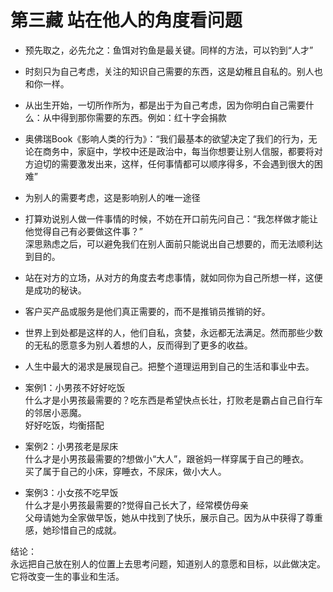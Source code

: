# 第三藏 站在他人的角度看问题
- 预先取之，必先允之：鱼饵对钓鱼是最关键。同样的方法，可以钓到“人才”
- 时刻只为自己考虑，关注的知识自己需要的东西，这是幼稚且自私的。别人也和你一样。
- 从出生开始，一切所作所为，都是出于为自己考虑，因为你明白自己需要什么：从中得到那你需要的东西。例如：红十字会捐款
- 奥佛瑞Book《影响人类的行为》：“我们最基本的欲望决定了我们的行为，无论在商务中，家庭中，学校中还是政治中，每当你想要让别人信服，都要将对方迫切的需要激发出来，这样，任何事情都可以顺序得多，不会遇到很大的困难”
- 为别人的需要考虑，这是影响别人的唯一途径
- 打算劝说别人做一件事情的时候，不妨在开口前先问自己：“我怎样做才能让他觉得自己有必要做这件事？”   
深思熟虑之后，可以避免我们在别人面前只能说出自己想要的，而无法顺利达到目的。
- 站在对方的立场，从对方的角度去考虑事情，就如同你为自己所想一样，这便是成功的秘诀。
- 客户买产品或服务是他们真正需要的，而不是推销员推销的好。
- 世界上到处都是这样的人，他们自私，贪婪，永远都无法满足。然而那些少数的无私的愿意多为别人着想的人，反而得到了更多的收益。
- 人生中最大的渴求是展现自己。把整个道理运用到自己的生活和事业中去。

- 案例1：小男孩不好好吃饭   
什么才是小男孩最需要的？吃东西是希望快点长壮，打败老是霸占自己自行车的邻居小恶魔。   
好好吃饭，均衡搭配  
- 案例2：小男孩老是尿床   
什么才是小男孩最需要的?想做小“大人”，跟爸妈一样穿属于自己的睡衣。    
买了属于自己的小床，穿睡衣，不尿床，做小大人。  
- 案例3：小女孩不吃早饭     
什么才是小男孩最需要的?觉得自己长大了，经常模仿母亲  
父母请她为全家做早饭，她从中找到了快乐，展示自己。因为从中获得了尊重感，她珍惜自己的成就。  

结论：  
永远把自己放在别人的位置上去思考问题，知道别人的意愿和目标，以此做决定。它将改变一生的事业和生活。
